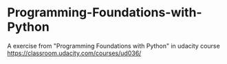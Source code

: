 # Programming-Foundations-with-Python
A exercise from "Programming Foundations with Python" in udacity course
https://classroom.udacity.com/courses/ud036/
